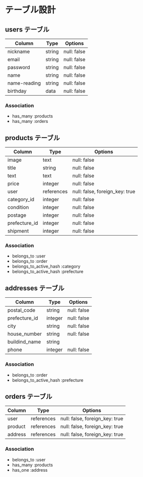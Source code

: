 # テーブル設計

## users テーブル

| Column       | Type   | Options     |
| ------------ | ------ | ----------- |
| nickname     | string | null: false |
| email        | string | null: false |
| password     | string | null: false |
| name         | string | null: false |
| name-reading | string | null: false |
| birthday     | data   | null: false |

### Association

- has_many :products
- has_many :orders

## products テーブル

| Column        | Type       | Options                        |
| ------------- | ---------- | ------------------------------ |
| image         | text       | null: false                    |
| title         | string     | null: false                    |
| text          | text       | null: false                    |
| price         | integer    | null: false                    |
| user          | references | null: false, foreign_key: true |
| category_id   | integer    | null: false                    |
| condition     | integer    | null: false                    |
| postage       | integer    | null: false                    |
| prefecture_id | integer    | null: false                    |
| shipment      | integer    | null: false                    |

### Association

- belongs_to :user
- belongs_to :order
- belongs_to_active_hash :category
- belongs_to_active_hash :prefecture

## addresses テーブル

| Column        | Type    | Options     |
| ------------- | ------- | ----------- |
| postal_code   | string  | null: false |
| prefecture_id | integer | null: false |
| city          | string  | null: false |
| house_number  | string  | null: false |
| buildind_name | string  |             |
| phone         | integer | null: false |

### Association

- belongs_to :order
- belongs_to_active_hash :prefecture

## orders テーブル

| Column        | Type       | Options                        |
| ------------- | ---------- | ------------------------------ |
| user          | references | null: false, foreign_key: true |
| product       | references | null: false, foreign_key: true |
| address       | references | null: false, foreign_key: true |

### Association

- belongs_to :user
- has_many :products
- has_one :address
